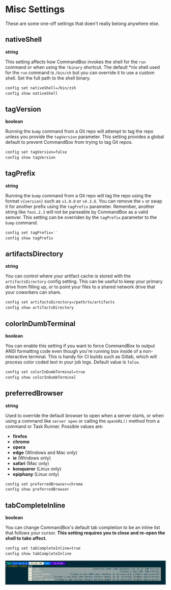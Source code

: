 # Misc Settings

These are some one-off settings that doen't really belong anywhere else.

## nativeShell

**string**

This setting affects how CommandBox invokes the shell for the `run` command or when using the `!binary` shortcut. The default \*nix shell used for the `run` command is `/bin/sh` but you can override it to use a custom shell. Set the full path to the shell binary.

```bash
config set nativeShell=/bin/zsh
config show nativeShell
```

## tagVersion

**boolean**

Running the `bump` command from a Git repo will attempt to tag the repo unless you provide the `tagVersion` parameter. This setting provides a global default to prevent CommandBox from trying to tag Git repos.

```bash
config set tagVersion=false
config show tagVersion
```

## tagPrefix

**string**

Running the `bump` command from a Git repo will tag the repo using the format `v{version}` such as `v1.0.0` or `v4.3.6`. You can remove the `v` or swap it for another prefix using the `tagPrefix` parameter. Remember, another string like `foo1.2.3` will not be parseable by CommandBox as a valid semver. This setting can be overriden by the `tagPrefix` parameter to the `bump` command.

```bash
config set tagPrefix=''
config show tagPrefix
```

## artifactsDirectory

**string**

You can control where your artifact cache is stored with the `artifactsDirectory` config setting. This can be useful to keep your primary drive from filling up, or to point your files to a shared network drive that your coworkers can share.

```bash
config set artifactsDirectory=/path/to/artifacts
config show artifactsDirectory
```

## colorInDumbTerminal

**boolean**

You can enable this setting if you want to force CommandBox to output ANSI formatting code even though you're running box inside of a non-interactive terminal. This is handy for CI builds such as Gitlab, which will process color coded text in your job logs. Default value is `false`.

```bash
config set colorInDumbTerminal=true
config show colorInDumbTerminal
```

## preferredBrowser

**string**

Used to override the default browser to open when a server starts, or when using a command like `server open` or calling the `openURL()` method from a command or Task Runner. Possible values are:

* **firefox**
* **chrome**
* **opera**
* **edge** \(Windows and Mac only\)
* **ie** \(Windows only\)
* **safari** \(Mac only\)
* **konqueror** \(Linux only\)
* **epiphany** \(Linux only\)

```bash
config set preferredBrowser=chrome
config show preferredBrowser
```

## tabCompleteInline

**boolean**

You can change CommandBox's default tab completion to be an inline list that follows your cursor. **This setting requires you to close and re-open the shell to take affect.**

```bash
config set tabCompleteInline=true
config show tabCompleteInline
```

![](../.gitbook/assets/image%20%2818%29.png)

